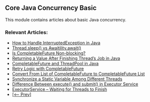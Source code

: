 ## Core Java Concurrency Basic

This module contains articles about basic Java concurrency.

### Relevant Articles: 

- [How to Handle InterruptedException in Java](https://www.baeldung.com/java-interrupted-exception)
- [Thread.sleep() vs Awaitility.await()](https://www.baeldung.com/java-thread-sleep-vs-awaitility-await)
- [Is CompletableFuture Non-blocking?](https://www.baeldung.com/java-completablefuture-non-blocking)
- [Returning a Value After Finishing Thread’s Job in Java](https://www.baeldung.com/java-return-value-after-thread-finish)
- [CompletableFuture and ThreadPool in Java](https://www.baeldung.com/java-completablefuture-threadpool)
- [Retry Logic with CompletableFuture](https://www.baeldung.com/java-completablefuture-retry-logic)
- [Convert From List of CompletableFuture to CompletableFuture List](https://www.baeldung.com/java-completablefuture-list-convert)
- [Synchronize a Static Variable Among Different Threads](https://www.baeldung.com/java-synchronize-static-variable-different-threads)
- [Difference Between execute() and submit() in Executor Service](https://www.baeldung.com/java-execute-vs-submit-executor-service)
- [ExecutorService – Waiting for Threads to Finish](https://www.baeldung.com/java-executor-wait-for-threads)
- [[<-- Prev]](../core-java-concurrency-basic-2)
